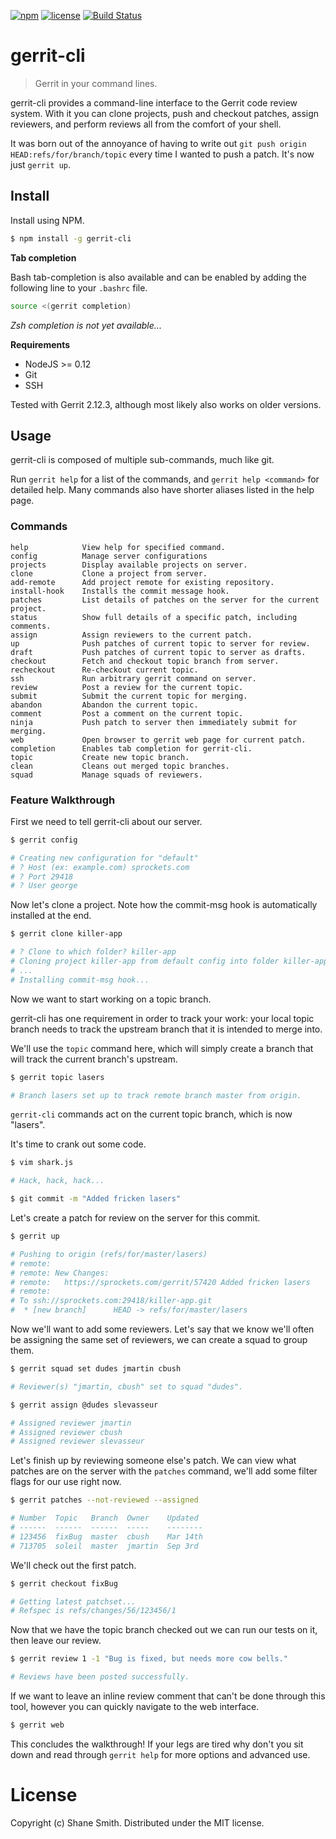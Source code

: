 [![npm](https://img.shields.io/npm/v/gerrit-cli.svg)](https://www.npmjs.com/package/gerrit-cli)
[![license](https://img.shields.io/github/license/shanesmith/gerrit-cli.svg)](https://github.com/shanesmith/gerrit-cli)
[![Build Status](https://travis-ci.org/shanesmith/gerrit-cli.svg?branch=master)](https://travis-ci.org/shanesmith/gerrit-cli)

# gerrit-cli

> Gerrit in your command lines.

gerrit-cli provides a command-line interface to the Gerrit code review system.
With it you can clone projects, push and checkout patches, assign reviewers,
and perform reviews all from the comfort of your shell.

It was born out of the annoyance of having to write out `git push origin
HEAD:refs/for/branch/topic` every time I wanted to push a patch. It's now just
`gerrit up`.


## Install

Install using NPM.

```sh
$ npm install -g gerrit-cli
```


**Tab completion**

Bash tab-completion is also available and can be enabled by adding the following
line to your `.bashrc` file.

```sh
source <(gerrit completion)
```
_Zsh completion is not yet available..._

**Requirements**

- NodeJS >= 0.12
- Git
- SSH

Tested with Gerrit 2.12.3, although most likely also works on older versions.


## Usage

gerrit-cli is composed of multiple sub-commands, much like git.

Run `gerrit help` for a list of the commands, and `gerrit help <command>` for
detailed help. Many commands also have shorter aliases listed in the help page.

### Commands

```
help            View help for specified command.
config          Manage server configurations
projects        Display available projects on server.
clone           Clone a project from server.
add-remote      Add project remote for existing repository.
install-hook    Installs the commit message hook.
patches         List details of patches on the server for the current project.
status          Show full details of a specific patch, including comments.
assign          Assign reviewers to the current patch.
up              Push patches of current topic to server for review.
draft           Push patches of current topic to server as drafts.
checkout        Fetch and checkout topic branch from server.
recheckout      Re-checkout current topic.
ssh             Run arbitrary gerrit command on server.
review          Post a review for the current topic.
submit          Submit the current topic for merging.
abandon         Abandon the current topic.
comment         Post a comment on the current topic.
ninja           Push patch to server then immediately submit for merging.
web             Open browser to gerrit web page for current patch.
completion      Enables tab completion for gerrit-cli.
topic           Create new topic branch.
clean           Cleans out merged topic branches.
squad           Manage squads of reviewers.
```


### Feature Walkthrough

First we need to tell gerrit-cli about our server.

```sh
$ gerrit config

# Creating new configuration for "default"
# ? Host (ex: example.com) sprockets.com
# ? Port 29418
# ? User george
```

Now let's clone a project. Note how the commit-msg hook is automatically
installed at the end.

```sh
$ gerrit clone killer-app

# ? Clone to which folder? killer-app
# Cloning project killer-app from default config into folder killer-app...
# ...
# Installing commit-msg hook...
```

Now we want to start working on a topic branch. 

gerrit-cli has one requirement in order to track your work: your local topic
branch needs to track the upstream branch that it is intended to merge
into.

We'll use the `topic` command here, which will simply create a branch that will
track the current branch's upstream.

```sh
$ gerrit topic lasers

# Branch lasers set up to track remote branch master from origin.
```

`gerrit-cli` commands act on the current topic branch, which is now "lasers".

It's time to crank out some code.

```sh
$ vim shark.js

# Hack, hack, hack...

$ git commit -m "Added fricken lasers"
```

Let's create a patch for review on the server for this commit.

```sh
$ gerrit up

# Pushing to origin (refs/for/master/lasers)
# remote:
# remote: New Changes:
# remote:   https://sprockets.com/gerrit/57420 Added fricken lasers
# remote:
# To ssh://sprockets.com:29418/killer-app.git
#  * [new branch]      HEAD -> refs/for/master/lasers
```

Now we'll want to add some reviewers. Let's say that we know we'll often be
assigning the same set of reviewers, we can create a squad to group them.

```sh
$ gerrit squad set dudes jmartin cbush

# Reviewer(s) "jmartin, cbush" set to squad "dudes".

$ gerrit assign @dudes slevasseur

# Assigned reviewer jmartin
# Assigned reviewer cbush
# Assigned reviewer slevasseur
```

Let's finish up by reviewing someone else's patch. We can view what patches are
on the server with the `patches` command, we'll add some filter flags for our
use right now.

```sh
$ gerrit patches --not-reviewed --assigned

# Number  Topic   Branch  Owner    Updated 
# ------  ------  ------  -----    --------
# 123456  fixBug  master  cbush    Mar 14th
# 713705  soleil  master  jmartin  Sep 3rd
```

We'll check out the first patch.

```sh
$ gerrit checkout fixBug

# Getting latest patchset...
# Refspec is refs/changes/56/123456/1
```

Now that we have the topic branch checked out we can run our tests on it, then
leave our review.

```sh
$ gerrit review 1 -1 "Bug is fixed, but needs more cow bells."

# Reviews have been posted successfully.
```

If we want to leave an inline review comment that can't be done through this
tool, however you can quickly navigate to the web interface.

```sh
$ gerrit web
```

This concludes the walkthrough! If your legs are tired why don't you sit down
and read through `gerrit help` for more options and advanced use.


# License

Copyright (c) Shane Smith. Distributed under the MIT license.
